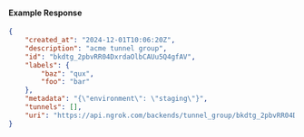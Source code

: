 <!-- Code generated for API Clients. DO NOT EDIT. -->

#### Example Response

```json
{
	"created_at": "2024-12-01T10:06:20Z",
	"description": "acme tunnel group",
	"id": "bkdtg_2pbvRR04DxrdaOlbCAUu5Q4gfAV",
	"labels": {
		"baz": "qux",
		"foo": "bar"
	},
	"metadata": "{\"environment\": \"staging\"}",
	"tunnels": [],
	"uri": "https://api.ngrok.com/backends/tunnel_group/bkdtg_2pbvRR04DxrdaOlbCAUu5Q4gfAV"
}
```
